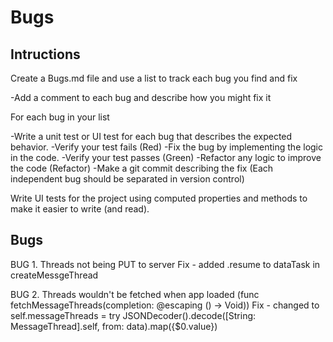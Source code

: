 #  Bugs


Intructions 
---
Create a Bugs.md file and use a list to track each bug you find and fix

-Add a comment to each bug and describe how you might fix it

For each bug in your list

-Write a unit test or UI test for each bug that describes the expected behavior.
-Verify your test fails (Red)
-Fix the bug by implementing the logic in the code.
-Verify your test passes (Green)
-Refactor any logic to improve the code (Refactor)
-Make a git commit describing the fix (Each independent bug should be separated in version control)

Write UI tests for the project using computed properties and methods to make it easier to write (and read).

Bugs
---
BUG 1. Threads not being PUT to server
    Fix - added .resume to dataTask in createMessgeThread

BUG 2. Threads wouldn't be fetched when app loaded (func fetchMessageThreads(completion: @escaping () -> Void))
    Fix - changed to self.messageThreads = try JSONDecoder().decode([String: MessageThread].self, from: data).map({$0.value})
